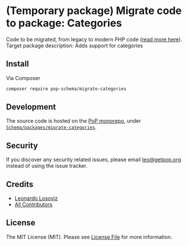 # (Temporary package) Migrate code to package: Categories

Code to be migrated, from legacy to modern PHP code ([read more here](https://github.com/leoloso/PoP#codebase-migration)). Target package description:  Adds support for categories

## Install

Via Composer

``` bash
composer require pop-schema/migrate-categories
```

## Development

The source code is hosted on the [PoP monorepo](https://github.com/leoloso/PoP), under [`Schema/packages/migrate-categories`](https://github.com/leoloso/PoP/tree/master/layers/Schema/packages/migrate-categories).

## Security

If you discover any security related issues, please email leo@getpop.org instead of using the issue tracker.

## Credits

- [Leonardo Losoviz][link-author]
- [All Contributors][link-contributors]

## License

The MIT License (MIT). Please see [License File](LICENSE.md) for more information.

[ico-version]: https://img.shields.io/packagist/v/pop-schema/categories.svg?style=flat-square
[ico-license]: https://img.shields.io/badge/license-MIT-brightgreen.svg?style=flat-square
[ico-travis]: https://img.shields.io/travis/pop-schema/categories/master.svg?style=flat-square
[ico-scrutinizer]: https://img.shields.io/scrutinizer/coverage/g/pop-schema/categories.svg?style=flat-square
[ico-code-quality]: https://img.shields.io/scrutinizer/g/pop-schema/categories.svg?style=flat-square
[ico-downloads]: https://img.shields.io/packagist/dt/pop-schema/categories.svg?style=flat-square

[link-packagist]: https://packagist.org/packages/pop-schema/categories
[link-travis]: https://travis-ci.org/pop-schema/categories
[link-scrutinizer]: https://scrutinizer-ci.com/g/pop-schema/categories/code-structure
[link-code-quality]: https://scrutinizer-ci.com/g/pop-schema/categories
[link-downloads]: https://packagist.org/packages/pop-schema/categories
[link-author]: https://github.com/leoloso
[link-contributors]: ../../../../../../contributors
